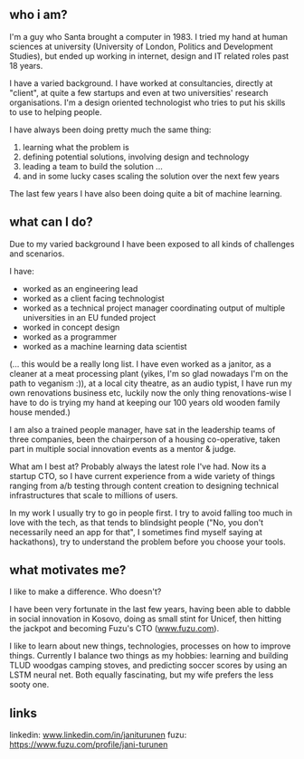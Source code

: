## who i am?

I'm a guy who Santa brought a computer in 1983. I tried my hand at human sciences at university (University of London, Politics and Development Studies), but ended up working in internet, design and IT related roles past 18 years.

I have a varied background. I have worked at consultancies, directly at "client", at quite a few startups and even at two universities' research organisations. I'm a design oriented technologist who tries to put his skills to use to helping people.

I have always been doing pretty much the same thing:

1. learning what the problem is
2. defining potential solutions, involving design and technology
3. leading a team to build the solution
...
4. and in some lucky cases scaling the solution over the next few years

The last few years I have also been doing quite a bit of machine learning.


## what can I do?

Due to my varied background I have been exposed to all kinds of challenges and scenarios.

I have:

- worked as an engineering lead
- worked as a client facing technologist
- worked as a technical project manager coordinating output of multiple universities in an EU funded project
- worked in concept design
- worked as a programmer
- worked as a machine learning data scientist

(... this would be a really long list. I have even worked as a janitor, as a cleaner at a meat processing plant (yikes, I'm so glad nowadays I'm on the path to veganism :)), at a local city theatre, as an audio typist, I have run my own renovations business etc, luckily now the only thing renovations-wise I have to do is trying my hand at keeping our 100 years old wooden family house mended.)

I am also a trained people manager, have sat in the leadership teams of three companies, been the chairperson of a housing co-operative, taken part in multiple social innovation events as a mentor & judge.

What am I best at? Probably always the latest role I've had. Now its a startup CTO, so I have current experience from a wide variety of things ranging from a/b testing through content creation to designing technical infrastructures that scale to millions of users.

In my work I usually try to go in people first. I try to avoid falling too much in love with the tech, as that tends to blindsight people ("No, you don't necessarily need an app for that", I sometimes find myself saying at hackathons), try to understand the problem before you choose your tools.

## what motivates me?

I like to make a difference. Who doesn't?

I have been very fortunate in the last few years, having been able to dabble in social innovation in Kosovo, doing as small stint for Unicef, then hitting the jackpot and becoming Fuzu's CTO (www.fuzu.com).

I like to learn about new things, technologies, processes on how to improve things. Currently I balance two things as my hobbies: learning and building TLUD woodgas camping stoves, and predicting soccer scores by using an LSTM neural net. Both equally fascinating, but my wife prefers the less sooty one.

## links

linkedin: www.linkedin.com/in/janiturunen
fuzu: https://www.fuzu.com/profile/jani-turunen
